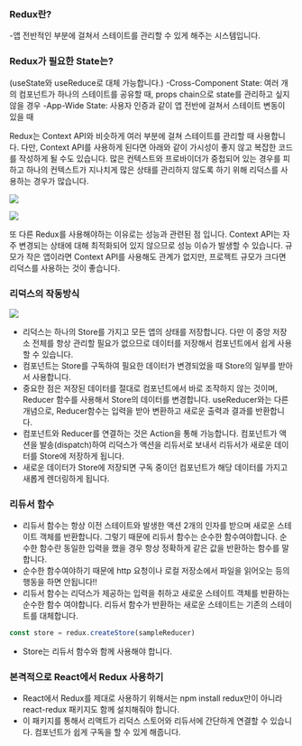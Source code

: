 ### Redux란?

-앱 전반적인 부분에 걸쳐서 스테이트를 관리할 수 있게 해주는 시스템입니다.

### Redux가 필요한 State는?

(useState와 useReduce로 대체 가능합니다.)
-Cross-Component State: 여러 개의 컴포넌트가 하나의 스테이트를 공유할 때, props chain으로 state를 관리하고 싶지 않을 경우
-App-Wide State: 사용자 인증과 같이 앱 전반에 걸쳐서 스테이트 변동이 있을 때

Redux는 Context API와 비슷하게 여러 부분에 걸쳐 스테이트를 관리할 때 사용합니다.
다만, Context API를 사용하게 된다면 아래와 같이 가시성이 좋지 않고 복잡한 코드를 작성하게 될 수도 있습니다.
많은 컨텍스트와 프로바이더가 중첩되어 있는 경우를 피하고 하나의 컨텍스트가 지나치게 많은 상태를 관리하지 않도록 하기 위해 리덕스를 사용하는 경우가 많습니다.

![](https://velog.velcdn.com/images/dochi486/post/b55b319b-1c23-4266-a5cc-5677b0b2fb60/image.png)

![](https://velog.velcdn.com/images/dochi486/post/2d679fd2-1f8d-46a9-b1ec-35125e63f3d3/image.png)

또 다른 Redux를 사용해야하는 이유로는 성능과 관련된 점 입니다. Context API는 자주 변경되는 상태에 대해 최적화되어 있지 않으므로 성능 이슈가 발생할 수 있습니다. 규모가 작은 앱이라면 Context API를 사용해도 관계가 없지만, 프로젝트 규모가 크다면 리덕스를 사용하는 것이 좋습니다.

### 리덕스의 작동방식

![](https://velog.velcdn.com/images/dochi486/post/549d86c1-e7e9-47d4-89d1-2efac2312521/image.png)

- 리덕스는 하나의 Store를 가지고 모든 앱의 상태를 저장합니다. 다만 이 중앙 저장소 전체를 항상 관리할 필요가 없으므로 데이터를 저장해서 컴포넌트에서 쉽게 사용할 수 있습니다.
- 컴포넌트는 Store를 구독하여 필요한 데이터가 변경되었을 때 Store의 일부를 받아서 사용합니다.
- 중요한 점은 저장된 데이터를 절대로 컴포넌트에서 바로 조작하지 않는 것이며, Reducer 함수를 사용해서 Store의 데이터를 변경합니다. useReducer와는 다른 개념으로, Reducer함수는 입력을 받아 변환하고 새로운 출력과 결과를 반환합니다.
- 컴포넌트와 Reducer를 연결하는 것은 Action을 통해 가능합니다. 컴포넌트가 액션을 발송(dispatch)하여 리덕스가 액션을 리듀서로 보내서 리듀서가 새로운 데이터를 Store에 저장하게 됩니다.
- 새로운 데이터가 Store에 저장되면 구독 중이던 컴포넌트가 해당 데이터를 가지고 새롭게 렌더링하게 됩니다.

### 리듀서 함수

- 리듀서 함수는 항상 이전 스테이트와 발생한 액션 2개의 인자를 받으며 새로운 스테이트 객체를 반환합니다. 그렇기 때문에 리듀서 함수는 순수한 함수여야합니다. 순수한 함수란 동일한 입력을 했을 경우 항상 정확하게 같은 값을 반환하는 함수를 말합니다.
- 순수한 함수여야하기 때문에 http 요청이나 로컬 저장소에서 파일을 읽어오는 등의 행동을 하면 안됩니다!!
- 리듀서 함수는 리덕스가 제공하는 입력을 취하고 새로운 스테이트 객체를 반환하는 순수한 함수 여야합니다. 리듀서 함수가 반환하는 새로운 스테이트는 기존의 스테이트를 대체합니다.

```JavaScript
const store = redux.createStore(sampleReducer)
```

- Store는 리듀서 함수와 함께 사용해야 합니다.

### 본격적으로 React에서 Redux 사용하기

- React에서 Redux를 제대로 사용하기 위해서는 npm install redux만이 아니라 react-redux 패키지도 함께 설치해줘야 합니다.
- 이 패키지를 통해서 리액트가 리덕스 스토어와 리듀서에 간단하게 연결할 수 있습니다. 컴포넌트가 쉽게 구독을 할 수 있게 해줍니다.
